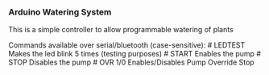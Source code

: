 
### Arduino Watering System ###
This is a simple controller to allow programmable watering of plants

Commands available over serial/bluetooth (case-sensitive):
	# LEDTEST 	Makes the led blink 5 times (testing purposes)
	# START		Enables the pump
	# STOP		Disables the pump
	# OVR 1/0	Enables/Disables Pump Override Stop
